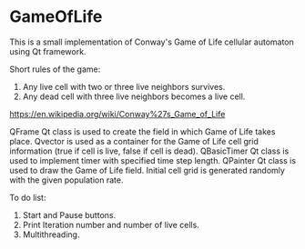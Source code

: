 # GameOfLife
This is a small implementation of Conway's Game of Life cellular automaton using Qt framework.

Short rules of the game:
1. Any live cell with two or three live neighbors survives.
2. Any dead cell with three live neighbors becomes a live cell.

https://en.wikipedia.org/wiki/Conway%27s_Game_of_Life

QFrame Qt class is used to create the field in which Game of Life takes place.
Qvector is used as a container for the Game of Life cell grid information (true if cell is live, false if cell is dead).
QBasicTimer Qt class is used to implement timer with specified time step length.
QPainter Qt class is used to draw the Game of Life field. Initial cell grid is generated randomly with the given population rate.

To do list:

1. Start and Pause buttons.
2. Print Iteration number and number of live cells.
3. Multithreading.  

